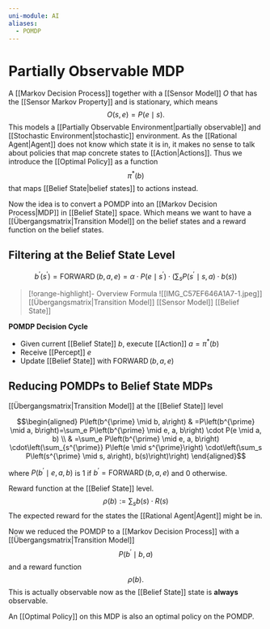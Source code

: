 ```yaml
---
uni-module: AI
aliases:
  - POMDP
---
```

# Partially Observable MDP

A [[Markov Decision Process]] together with a [[Sensor Model]] $O$ that has the [[Sensor Markov Property]] and is stationary, which means 
$$O(s,e)=P(e\mid s).$$
This models a [[Partially Observable Environment|partially observable]] and [[Stochastic Environment|stochastic]] environment. As the [[Rational Agent|Agent]] does not know which state it is in, it makes no sense to talk about policies that map concrete states to [[Action|Actions]]. 
Thus we introduce the [[Optimal Policy]] as a function 
$$\pi^*(b)$$
that maps [[Belief State|belief states]] to actions instead.

Now the idea is to convert a POMDP into an [[Markov Decision Process|MDP]] in [[Belief State]] space. Which means we want to have a [[Übergangsmatrix|Transition Model]] on the belief states and a reward function on the belief states.

## Filtering at the Belief State Level 

$$b^{\prime}\left(s^{\prime}\right)=\operatorname{FORWARD}(b,a,e)=\alpha \cdot P\left(e \mid s^{\prime}\right) \cdot\left(\sum_s P\left(s^{\prime} \mid s, a\right) \cdot b(s)\right)$$

> [!orange-highlight]- Overview Formula
> ![[IMG_C57EF646A1A7-1.jpeg]]
> [[Übergangsmatrix|Transition Model]]
> [[Sensor Model]]
> [[Belief State]]

**POMDP Decision Cycle**
- Given current [[Belief State]] $b$, execute [[Action]] $a=\pi^*(b)$
- Receive [[Percept]] $e$
- Update [[Belief State]] with $\operatorname { FORWARD }(b, a, e)$

## Reducing POMDPs to Belief State MDPs 

[[Übergangsmatrix|Transition Model]] at the [[Belief State]] level 

$$\begin{aligned}
P\left(b^{\prime} \mid b, a\right) & =P\left(b^{\prime} \mid a, b\right)=\sum_e P\left(b^{\prime} \mid e, a, b\right) \cdot P(e \mid a, b) \\
& =\sum_e P\left(b^{\prime} \mid e, a, b\right) \cdot\left(\sum_{s^{\prime}} P\left(e \mid s^{\prime}\right) \cdot\left(\sum_s P\left(s^{\prime} \mid s, a\right), b(s)\right)\right)
\end{aligned}$$

where $P\left(b^{\prime} \mid e, a, b\right)$ is $1$ if $b^{\prime}=\operatorname{FORWARD}(b, a, e)$ and 0 otherwise. 

Reward function at the [[Belief State]] level. 
$$\rho(b):=\sum_s b(s) \cdot R(s)$$
The expected reward for the states the [[Rational Agent|Agent]] might be in.

Now we reduced the POMDP to a [[Markov Decision Process]] with a [[Übergangsmatrix|Transition Model]]
$$P\left(b^{\prime} \mid b, a\right)$$
and a reward function 
$$\rho(b).$$
This is actually observable now as the [[Belief State]] state is **always** observable. 

An [[Optimal Policy]] on this MDP is also an optimal policy on the POMDP. 